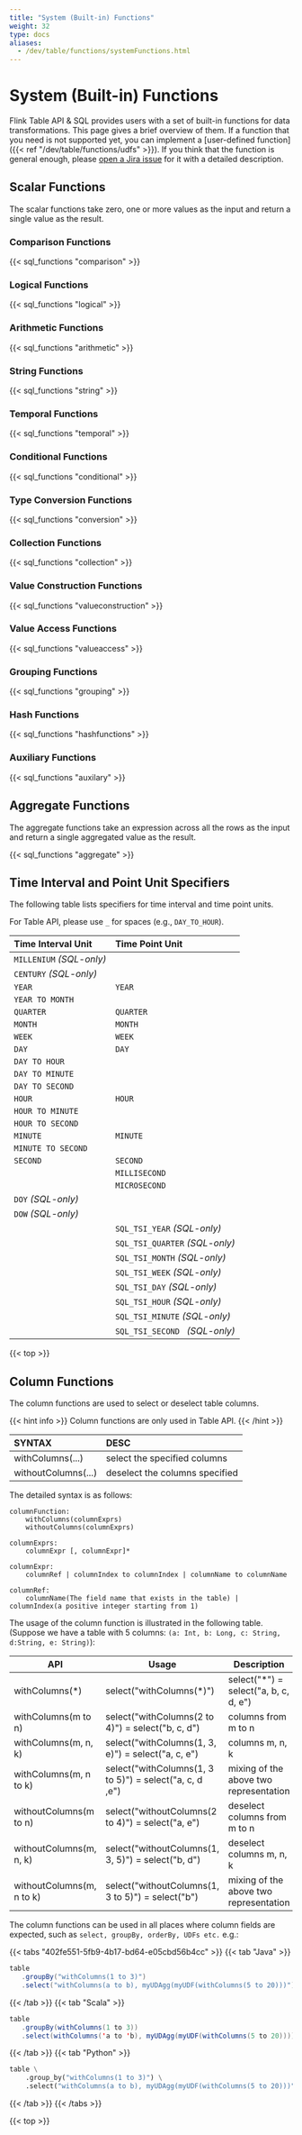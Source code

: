 ```yaml
---
title: "System (Built-in) Functions"
weight: 32
type: docs
aliases:
  - /dev/table/functions/systemFunctions.html
---
```

<!--
Licensed to the Apache Software Foundation (ASF) under one
or more contributor license agreements.  See the NOTICE file
distributed with this work for additional information
regarding copyright ownership.  The ASF licenses this file
to you under the Apache License, Version 2.0 (the
"License"); you may not use this file except in compliance
with the License.  You may obtain a copy of the License at

  http://www.apache.org/licenses/LICENSE-2.0

Unless required by applicable law or agreed to in writing,
software distributed under the License is distributed on an
"AS IS" BASIS, WITHOUT WARRANTIES OR CONDITIONS OF ANY
KIND, either express or implied.  See the License for the
specific language governing permissions and limitations
under the License.
-->

# System (Built-in) Functions

Flink Table API & SQL provides users with a set of built-in functions for data transformations. This page gives a brief overview of them.
If a function that you need is not supported yet, you can implement a [user-defined function]({{< ref "/dev/table/functions/udfs" >}}).
If you think that the function is general enough, please <a href="https://issues.apache.org/jira/secure/CreateIssue!default.jspa">open a Jira issue</a> for it with a detailed description.

Scalar Functions
----------------

The scalar functions take zero, one or more values as the input and return a single value as the result.

### Comparison Functions

{{< sql_functions "comparison" >}}

### Logical Functions

{{< sql_functions "logical" >}}

### Arithmetic Functions

{{< sql_functions "arithmetic" >}}

### String Functions

{{< sql_functions "string" >}}

### Temporal Functions

{{< sql_functions "temporal" >}}

### Conditional Functions

{{< sql_functions "conditional" >}}

### Type Conversion Functions

{{< sql_functions "conversion" >}}

### Collection Functions

{{< sql_functions "collection" >}}

### Value Construction Functions

{{< sql_functions "valueconstruction" >}}

### Value Access Functions

{{< sql_functions "valueaccess" >}}

### Grouping Functions

{{< sql_functions "grouping" >}}

### Hash Functions

{{< sql_functions "hashfunctions" >}}

### Auxiliary Functions

{{< sql_functions "auxilary" >}}

Aggregate Functions
-------------------

The aggregate functions take an expression across all the rows as the input and return a single aggregated value as the result. 

{{< sql_functions "aggregate" >}}

Time Interval and Point Unit Specifiers
---------------------------------------

The following table lists specifiers for time interval and time point units. 

For Table API, please use `_` for spaces (e.g., `DAY_TO_HOUR`).

| Time Interval Unit       | Time Point Unit                |
| :----------------------- | :----------------------------- |
| `MILLENIUM` _(SQL-only)_ |                                |
| `CENTURY` _(SQL-only)_   |                                |
| `YEAR`                   | `YEAR`                         |
| `YEAR TO MONTH`          |                                |
| `QUARTER`                | `QUARTER`                      |
| `MONTH`                  | `MONTH`                        |
| `WEEK`                   | `WEEK`                         |
| `DAY`                    | `DAY`                          |
| `DAY TO HOUR`            |                                |
| `DAY TO MINUTE`          |                                |
| `DAY TO SECOND`          |                                |
| `HOUR`                   | `HOUR`                         |
| `HOUR TO MINUTE`         |                                |
| `HOUR TO SECOND`         |                                |
| `MINUTE`                 | `MINUTE`                       |
| `MINUTE TO SECOND`       |                                |
| `SECOND`                 | `SECOND`                       |
|                          | `MILLISECOND`                  |
|                          | `MICROSECOND`                  |
| `DOY` _(SQL-only)_       |                                |
| `DOW` _(SQL-only)_       |                                |
|                          | `SQL_TSI_YEAR` _(SQL-only)_    |
|                          | `SQL_TSI_QUARTER` _(SQL-only)_ |
|                          | `SQL_TSI_MONTH` _(SQL-only)_   |
|                          | `SQL_TSI_WEEK` _(SQL-only)_    |
|                          | `SQL_TSI_DAY` _(SQL-only)_     |
|                          | `SQL_TSI_HOUR` _(SQL-only)_    |
|                          | `SQL_TSI_MINUTE` _(SQL-only)_  |
|                          | `SQL_TSI_SECOND ` _(SQL-only)_ |

{{< top >}}

Column Functions
---------------------------------------

The column functions are used to select or deselect table columns.

{{< hint info >}}
Column functions are only used in Table API.
{{< /hint >}}

| SYNTAX              | DESC                         |
| :--------------------- | :-------------------------- |
| withColumns(...)         | select the specified columns                  |
| withoutColumns(...)        | deselect the columns specified                  |

The detailed syntax is as follows:

```text
columnFunction:
    withColumns(columnExprs)
    withoutColumns(columnExprs)

columnExprs:
    columnExpr [, columnExpr]*

columnExpr:
    columnRef | columnIndex to columnIndex | columnName to columnName

columnRef:
    columnName(The field name that exists in the table) | columnIndex(a positive integer starting from 1)
```

The usage of the column function is illustrated in the following table. (Suppose we have a table with 5 columns: `(a: Int, b: Long, c: String, d:String, e: String)`):

| API | Usage | Description |
|-|-|-|
| withColumns(*)| select("withColumns(*)") | select("*") = select("a, b, c, d, e") | all the columns |
| withColumns(m to n) | select("withColumns(2 to 4)") = select("b, c, d") | columns from m to n |
|  withColumns(m, n, k)  | select("withColumns(1, 3, e)") = select("a, c, e") |  columns m, n, k |
|  withColumns(m, n to k)  | select("withColumns(1, 3 to 5)") = select("a, c, d ,e") |  mixing of the above two representation |
|  withoutColumns(m to n) | select("withoutColumns(2 to 4)") = select("a, e") |  deselect columns from m to n |
|  withoutColumns(m, n, k) | select("withoutColumns(1, 3, 5)") = select("b, d") |  deselect columns m, n, k |
|  withoutColumns(m, n to k) | select("withoutColumns(1, 3 to 5)") = select("b") |  mixing of the above two representation |

The column functions can be used in all places where column fields are expected, such as `select, groupBy, orderBy, UDFs etc.` e.g.:

{{< tabs "402fe551-5fb9-4b17-bd64-e05cbd56b4cc" >}}
{{< tab "Java" >}}
```java
table
   .groupBy("withColumns(1 to 3)")
   .select("withColumns(a to b), myUDAgg(myUDF(withColumns(5 to 20)))")
```
{{< /tab >}}
{{< tab "Scala" >}}
```scala
table
   .groupBy(withColumns(1 to 3))
   .select(withColumns('a to 'b), myUDAgg(myUDF(withColumns(5 to 20))))
```
{{< /tab >}}
{{< tab "Python" >}}
```python
table \
    .group_by("withColumns(1 to 3)") \
    .select("withColumns(a to b), myUDAgg(myUDF(withColumns(5 to 20)))")
```
{{< /tab >}}
{{< /tabs >}}

{{< top >}}
